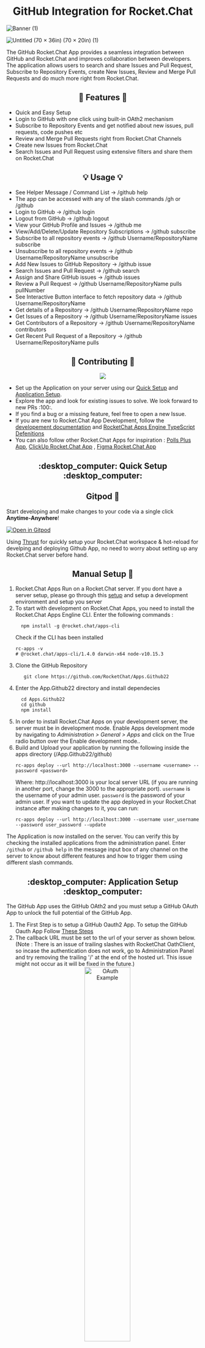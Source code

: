 <h1 align='center'>GitHub Integration for Rocket.Chat</h1>


![Banner (1)](https://user-images.githubusercontent.com/70485812/180324457-f8deba5d-fade-4d3d-a128-15da13c079a6.png)



![Untitled (70 × 36in) (70 × 20in) (1)](https://user-images.githubusercontent.com/70485812/180324271-9f30095c-3d49-42d3-ac66-0ad7db4938af.png)

 
The GitHub Rocket.Chat App provides a seamless integration between GitHub and Rocket.Chat and improves collaboration between developers. The application allows users to search and share Issues and Pull Request, Subscribe to Repository Events, create New Issues, Review and Merge Pull Requests and do much more right from Rocket.Chat. 


<h2 align='center'>🚀 Features 🚀</h2>
<ul>
  <li>Quick and Easy Setup</li> 
  <li>Login to GitHub with one click using built-in OAth2 mechanism</li>
  <li>Subscribe to Repository Events and get notified about new issues, pull requests, code pushes etc</li>
  <li>Review and Merge Pull Requests right from Rocket.Chat Channels</li>
  <li>Create new Issues from Rocket.Chat</li>
  <li>Search Issues and Pull Request using extensive filters and share them on Rocket.Chat</li>
</ul>

<h2 align='center'>💡 Usage 💡</h2>
<ul>
    <li> See Helper Message / Command List -> /github help </li>
    <li> The app can be accessed with any of the slash commands /gh or /github </li>
    <li> Login to GitHub -> /github login </li>
    <li> Logout from GitHub -> /github logout </li>
    <li> View your GitHub Profile and Issues -> /github me </li>
    <li> View/Add/Delete/Update Repository Subscriptions -> /github subscribe </li>
    <li> Subscribe to all repository events -> /github Username/RepositoryName subscribe </li>
    <li> Unsubscribe to all repository events -> /github Username/RepositoryName unsubscribe </li>
    <li> Add New Issues to GitHub Repository -> /github issue </li>
    <li> Search Issues and Pull Request -> /github search </li>
    <li> Assign and Share GitHub issues -> /github issues </li>
    <li> Review a Pull Request -> /github  Username/RepositoryName pulls pullNumber </li>
    <li> See Interactive Button interface to fetch repository data -> /github Username/RepositoryName </li>
    <li> Get details of a Repository -> /github  Username/RepositoryName repo </li>
    <li> Get Issues of a Repository -> /github  Username/RepositoryName issues </li>
    <li> Get Contributors of a Repository -> /github  Username/RepositoryName contributors </li>
    <li> Get Recent Pull Request of a Repository -> /github  Username/RepositoryName pulls </li>
</ul>

<h2 align='center'>🚀 Contributing 🚀</h2>

<div align='center' width='100%'>
<a href="https://www.middlewarehq.com/">
<img src="https://open-source-assets.middlewarehq.com/svgs/RocketChat-Apps.Github22-contributor-metrics-dark-widget-premium.svg"></img>
</a>
</div>

<ul>
  <li>Set up the Application on your server using our <a href="#desktop_computer-quick-setup-desktop_computer">Quick Setup</a> and <a href="#desktop_computer-application-setup-desktop_computer">Application Setup</a>.</li>
 <li>Explore the app and look for existing issues to solve. We look forward to new PRs :100:.</li>
 <li>If you find a bug or a missing feature, feel free to open a new Issue.</li>
 <li>If you are new to Rocket.Chat App Development, follow the <a href="https://developer.rocket.chat/apps-engine/rocket.chat-app">developement documentation</a> and <a href="https://rocketchat.github.io/Rocket.Chat.Apps-engine/">RocketChat Apps Engine TypeScript Defenitions</a></li>
  <li>You can also follow other Rocket.Chat Apps for inspiration : <a href="https://github.com/Poll-Plus/rocket.chat.app-poll">Polls Plus App</a>, <a href="https://github.com/RocketChat/Apps.ClickUp">ClickUp Rocket.Chat App</a> , <a href="https://github.com/RocketChat/Apps.Figma">Figma Rocket.Chat App</a>
</ul>



<h2 align='center' id="quick-setup">:desktop_computer: Quick Setup :desktop_computer:</h2>

<h2 align='center'> Gitpod 🍊 </h2>

Start developing and make changes to your code via a single click **Anytime-Anywhere**!

[![Open in Gitpod](https://gitpod.io/button/open-in-gitpod.svg)](https://gitpod.io/#https://github.com/RocketChat/Apps.Github22)

Using [Thrust](https://github.com/henit-chobisa/Thrust.RC) for quickly setup your Rocket.Chat workspace & hot-reload for develping and deploying Github App, no need to worry about setting up any Rocket.Chat server before hand.

<h2 align='center'> Manual Setup 🐳 </h2>

<ol>
  <li>Rocket.Chat Apps Run on a Rocket.Chat server. If you dont have a server setup, please go through this <a href="https://developer.rocket.chat/rocket.chat/rocket-chat-environment-setup">setup</a> and setup a development environment and setup you server</li> 
  <li>To start with development on Rocket.Chat Apps, you need to install the Rocket.Chat Apps Engline CLI. Enter the following commands : </li>
  
  ``` 
    npm install -g @rocket.chat/apps-cli
  ```
  
  Check if the CLI has been installed 
  
  ```
  rc-apps -v
# @rocket.chat/apps-cli/1.4.0 darwin-x64 node-v10.15.3
  ```
  
  <li>Clone the GitHub Repository</li>
    
 ```
    git clone https://github.com/RocketChat/Apps.Github22
 ```
  
  <li>Enter the App.Github22 directory and install dependecies</li>
  
  ```
    cd Apps.Github22
    cd github
    npm install
  ```
  
  <li>In order to install Rocket.Chat Apps on your development server, the server must be in development mode. Enable Apps development mode by navigating to <i>Administration > General > Apps</i> and click on the True radio button over the Enable development mode..</li>
  
  <li>Build and Upload your application by running the following inside the apps directory (/App.Github22/github) </li>
  
  ```
  rc-apps deploy --url http://localhost:3000 --username <username> --password <password>
  ```
  
  Where:
  http://localhost:3000 is your local server URL (if you are running in another port, change the 3000 to the appropriate port).
  `username` is the username of your admin user.
  `password` is the password of your admin user.
  If you want to update the app deployed in your Rocket.Chat instance after making changes to it, you can run:
  
  ```
  rc-apps deploy --url http://localhost:3000 --username user_username --password user_password --update
  ```
</ol>

The Application is now installed on the server. You can verify this by checking the installed applications from the administration panel.
Enter `/github` or  `/github help` in the message input box of any channel on the server to know about different features and how to trigger them using different slash commands.

<h2 align='center'>:desktop_computer: Application Setup :desktop_computer:</h2>

<p>The GitHub App uses the GitHub OAth2 and you must setup a GitHub OAuth App to unlock the full potential of the GitHub App.</p>

<ol>
<li>The First Step is to setup a GitHub Oauth2 App. To setup the GitHub Oauth App Follow <a href="https://docs.github.com/en/developers/apps/building-oauth-apps/creating-an-oauth-app">These Steps</a>
</li> 
<li>
The callback URL must be set to the url of your server as shown below. (Note : There is an issue of trailing slashes with RocketChat OathClient, so incase the authentication does not work, go to Administration Panel and try removing the trailing '/' at the end of the hosted url. This issue might not occur as it will be fixed in the future.)
<div align="center">
 <img src="https://user-images.githubusercontent.com/70485812/180335941-f77ff2f9-272c-4716-a0fd-b50a2648e2de.png" alt="OAuth Example" width="50%"/>
 </div>
</li>


<li>
Once the GitHub OAuth app is setup, open the GitHub Application Settings and enter the GitHub App OAuth Client Id and Client Secret over here.
<div align="center">
<img src="https://user-images.githubusercontent.com/70485812/180335480-4b7ceba2-1c0a-4d81-be9b-843121cbbc6b.png" alt="OAuth Setting Example" width="70%"/>
<div>
</li>
</ol>

The users can login to GitHub by entering the slash command `/github login` and then clicking on the `Login` button.

Users are logged out after a week but the users can also logout at any time by entering `/github logout`.

